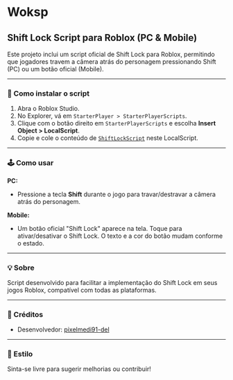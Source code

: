 # Woksp

## Shift Lock Script para Roblox (PC & Mobile)

Este projeto inclui um script oficial de Shift Lock para Roblox, permitindo que jogadores travem a câmera atrás do personagem pressionando Shift (PC) ou um botão oficial (Mobile).

---

### 📂 Como instalar o script

1. Abra o Roblox Studio.
2. No Explorer, vá em `StarterPlayer > StarterPlayerScripts`.
3. Clique com o botão direito em `StarterPlayerScripts` e escolha **Insert Object > LocalScript**.
4. Copie e cole o conteúdo de [`ShiftLockScript`](https://github.com/pixelmedi91-del/Woksp/blob/main/Script) neste LocalScript.

---

### 🕹️ Como usar

**PC:**  
- Pressione a tecla **Shift** durante o jogo para travar/destravar a câmera atrás do personagem.

**Mobile:**  
- Um botão oficial "Shift Lock" aparece na tela. Toque para ativar/desativar o Shift Lock. O texto e a cor do botão mudam conforme o estado.

---

### 💡 Sobre

Script desenvolvido para facilitar a implementação do Shift Lock em seus jogos Roblox, compatível com todas as plataformas.

---

### 👤 Créditos

- Desenvolvedor: [pixelmedi91-del](https://github.com/pixelmedi91-del)

---

### 🎨 Estilo

Sinta-se livre para sugerir melhorias ou contribuir!
